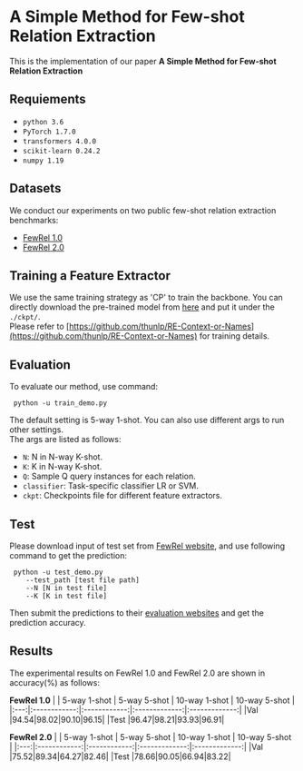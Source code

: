 # A Simple Method for Few-shot Relation Extraction
This is the implementation of our paper **A Simple Method for Few-shot Relation Extraction**

## Requiements
- `python 3.6`
- `PyTorch 1.7.0`
- `transformers 4.0.0`
- `scikit-learn 0.24.2`
- `numpy 1.19`


## Datasets
We conduct our experiments on two public few-shot relation extraction benchmarks:
- [FewRel 1.0](https://thunlp.github.io/1/fewrel1.html)
- [FewRel 2.0](https://thunlp.github.io/2/fewrel2_da.html)



## Training a Feature Extractor
We use the same training strategy as 'CP' to train the backbone. 
You can directly download the pre-trained model from [here](https://drive.google.com/file/d/1rnSYhyyYn6ZbQCcJ6e-hG3-OH2PIQQdT/view?usp=sharing)
and put it under the `./ckpt/`. \
Please refer to [https://github.com/thunlp/RE-Context-or-Names](https://github.com/thunlp/RE-Context-or-Names) for training details.

## Evaluation
To evaluate our method, use command: 
 ```
  python -u train_demo.py
```
The default setting is 5-way 1-shot. You can also use different args to run other settings. \
The args are listed as follows: 
- `N`: N in N-way K-shot.
- `K`: K in N-way K-shot.
- `Q`: Sample Q query instances for each relation.
- `classifier`: Task-specific classifier LR or SVM.
- `ckpt`: Checkpoints file for different feature extractors.

## Test
Please download input of test set from [FewRel website](https://competitions.codalab.org/competitions/27980),
and use following command to get the prediction:
```
 python -u test_demo.py 
    --test_path [test file path]
    --N [N in test file]
    --K [K in test file]
```
Then submit the predictions to their [evaluation websites](https://competitions.codalab.org/competitions/27980) and get the prediction accuracy.

## Results
The experimental results on FewRel 1.0 and FewRel 2.0 are shown in accuracy(%) as follows:

**FewRel 1.0**
|     | 5-way 1-shot | 5-way 5-shot | 10-way 1-shot | 10-way 5-shot |
|:---:|:------------:|:------------:|:-------------:|:-------------:|
|Val  |94.54|98.02|90.10|96.15|
|Test |96.47|98.21|93.93|96.91|

**FewRel 2.0**
|     | 5-way 1-shot | 5-way 5-shot | 10-way 1-shot | 10-way 5-shot |
|:---:|:------------:|:------------:|:-------------:|:-------------:|
|Val  |75.52|89.34|64.27|82.46|
|Test |78.66|90.05|66.94|83.22|

